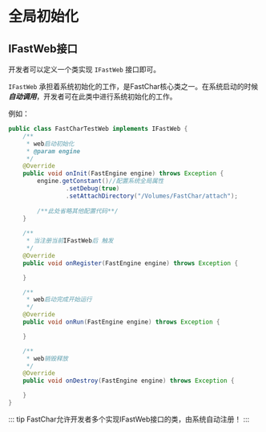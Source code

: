 # 全局初始化

## IFastWeb接口

开发者可以定义一个类实现 `IFastWeb` 接口即可。

`IFastWeb` 承担着系统初始化的工作，是FastChar核心类之一。在系统启动的时候***自动调用***，开发者可在此类中进行系统初始化的工作。

例如：

```java
public class FastCharTestWeb implements IFastWeb {
    /**
     * web启动初始化
     * @param engine
     */
    @Override
    public void onInit(FastEngine engine) throws Exception {
        engine.getConstant()//配置系统全局属性
                .setDebug(true)
                .setAttachDirectory("/Volumes/FastChar/attach");
        
        /**此处省略其他配置代码**/
    }
    
    /**
     * 当注册当前IFastWeb后 触发
     */
    @Override
    public void onRegister(FastEngine engine) throws Exception {

    }

    /**
     * web启动完成开始运行
     */
    @Override
    public void onRun(FastEngine engine) throws Exception {

    }

    /**
     * web销毁释放
     */
    @Override
    public void onDestroy(FastEngine engine) throws Exception {

    }
}
```

::: tip
FastChar允许开发者多个实现IFastWeb接口的类，由系统自动注册！
:::